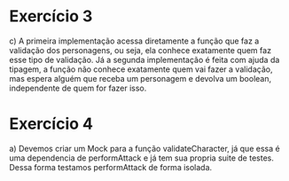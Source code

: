 # Exercício 3

c) A primeira implementação acessa diretamente a função que faz a validação dos personagens, ou seja, ela conhece exatamente quem faz esse tipo de validação. Já a segunda implementação é feita com ajuda da tipagem, a função não conhece exatamente quem vai fazer a validação, mas espera alguém que receba um personagem e devolva um boolean, independente de quem for fazer isso.

# Exercício 4

a) Devemos criar um Mock para a função validateCharacter, já que essa é uma dependencia de performAttack e já tem sua propria suite de testes. Dessa forma testamos performAttack de forma isolada.
